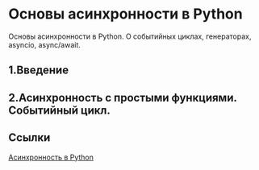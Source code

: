 # Основы асинхронности в Python
Основы асинхронности в Python. О событийных циклах, генераторах, asyncio, async/await.
## 1.Введение
## 2.Асинхронность с простыми функциями. Событийный цикл.
## Ссылки
[Асинхронность в Python](https://www.youtube.com/playlist?list=PLlWXhlUMyooawilqK4lPXRvxtbYiw34S8)